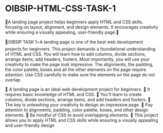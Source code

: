 # OIBSIP-HTML-CSS-TASK-1
🚀A landing page project helps beginners apply HTML and CSS skills, focusing on layout, alignment, and design elements. It encourages creativity while ensuring a visually appealing, user-friendly page.🚀

🌟OIBSIP TASK 1⭐A landing page is one of the best web development projects for beginners. This project demands a foundational understanding of HTML and CSS. You will learn how to add columns, divide sections, arrange items, add headers, footers. Most importantly, you will use your creativity to make the page look impressive. The alignments, the padding, the color palette, boxes and all the other elements on the page require attention. Use CSS carefully to make sure the elements on the page do not overlap.

🔹 A landing page is an ideal web development project for beginners. 🔹 It requires basic knowledge of HTML and CSS. 🔹 You'll learn to create columns, divide sections, arrange items, and add headers and footers. 🔹 The key is unleashing your creativity to design an impressive page. 🔹 Pay attention to alignments, padding, color palette, boxes, and other design elements. 🔹 Be mindful of CSS to avoid overlapping elements. 🔹 This project allows you to apply HTML and CSS skills while ensuring a visually appealing and user-friendly design
